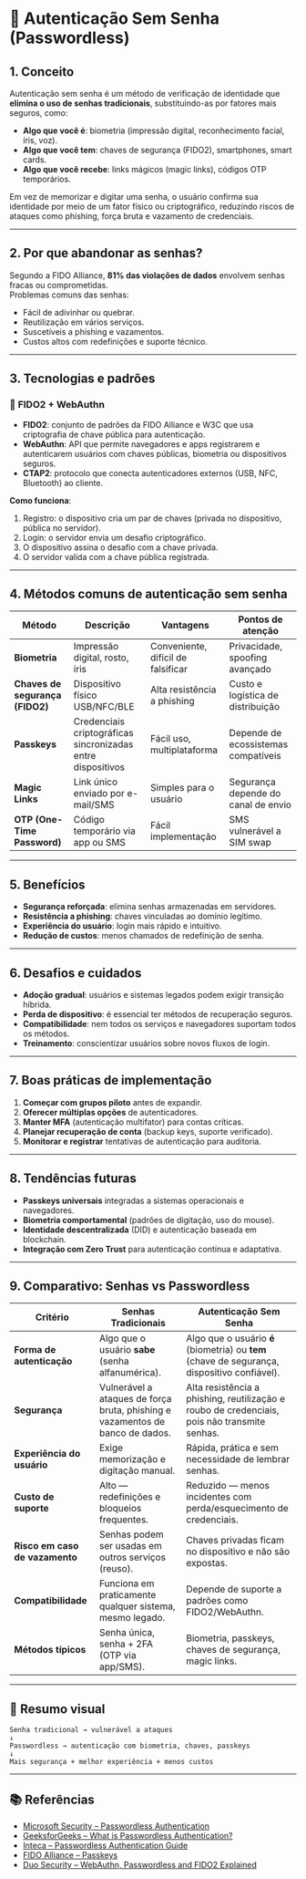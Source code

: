 ﻿# 🔐 Autenticação Sem Senha (Passwordless)

## 1. Conceito

Autenticação sem senha é um método de verificação de identidade que **elimina o uso de senhas tradicionais**, substituindo-as por fatores mais seguros, como:

- **Algo que você é**: biometria (impressão digital, reconhecimento facial, íris, voz).
- **Algo que você tem**: chaves de segurança (FIDO2), smartphones, smart cards.
- **Algo que você recebe**: links mágicos (magic links), códigos OTP temporários.

Em vez de memorizar e digitar uma senha, o usuário confirma sua identidade por meio de um fator físico ou criptográfico, reduzindo riscos de ataques como phishing, força bruta e vazamento de credenciais.

---

## 2. Por que abandonar as senhas?

Segundo a FIDO Alliance, **81% das violações de dados** envolvem senhas fracas ou comprometidas.  
Problemas comuns das senhas:

- Fácil de adivinhar ou quebrar.
- Reutilização em vários serviços.
- Suscetíveis a phishing e vazamentos.
- Custos altos com redefinições e suporte técnico.

---

## 3. Tecnologias e padrões

### 🔹 **FIDO2 + WebAuthn**
- **FIDO2**: conjunto de padrões da FIDO Alliance e W3C que usa criptografia de chave pública para autenticação.
- **WebAuthn**: API que permite navegadores e apps registrarem e autenticarem usuários com chaves públicas, biometria ou dispositivos seguros.
- **CTAP2**: protocolo que conecta autenticadores externos (USB, NFC, Bluetooth) ao cliente.

**Como funciona**:
1. Registro: o dispositivo cria um par de chaves (privada no dispositivo, pública no servidor).
2. Login: o servidor envia um desafio criptográfico.
3. O dispositivo assina o desafio com a chave privada.
4. O servidor valida com a chave pública registrada.

---

## 4. Métodos comuns de autenticação sem senha

| Método | Descrição | Vantagens | Pontos de atenção |
|--------|-----------|-----------|-------------------|
| **Biometria** | Impressão digital, rosto, íris | Conveniente, difícil de falsificar | Privacidade, spoofing avançado |
| **Chaves de segurança (FIDO2)** | Dispositivo físico USB/NFC/BLE | Alta resistência a phishing | Custo e logística de distribuição |
| **Passkeys** | Credenciais criptográficas sincronizadas entre dispositivos | Fácil uso, multiplataforma | Depende de ecossistemas compatíveis |
| **Magic Links** | Link único enviado por e-mail/SMS | Simples para o usuário | Segurança depende do canal de envio |
| **OTP (One-Time Password)** | Código temporário via app ou SMS | Fácil implementação | SMS vulnerável a SIM swap |

---

## 5. Benefícios

- **Segurança reforçada**: elimina senhas armazenadas em servidores.
- **Resistência a phishing**: chaves vinculadas ao domínio legítimo.
- **Experiência do usuário**: login mais rápido e intuitivo.
- **Redução de custos**: menos chamados de redefinição de senha.

---

## 6. Desafios e cuidados

- **Adoção gradual**: usuários e sistemas legados podem exigir transição híbrida.
- **Perda de dispositivo**: é essencial ter métodos de recuperação seguros.
- **Compatibilidade**: nem todos os serviços e navegadores suportam todos os métodos.
- **Treinamento**: conscientizar usuários sobre novos fluxos de login.

---

## 7. Boas práticas de implementação

1. **Começar com grupos piloto** antes de expandir.
2. **Oferecer múltiplas opções** de autenticadores.
3. **Manter MFA** (autenticação multifator) para contas críticas.
4. **Planejar recuperação de conta** (backup keys, suporte verificado).
5. **Monitorar e registrar** tentativas de autenticação para auditoria.

---

## 8. Tendências futuras

- **Passkeys universais** integradas a sistemas operacionais e navegadores.
- **Biometria comportamental** (padrões de digitação, uso do mouse).
- **Identidade descentralizada** (DID) e autenticação baseada em blockchain.
- **Integração com Zero Trust** para autenticação contínua e adaptativa.

---

## 9. Comparativo: Senhas vs Passwordless



| Critério | Senhas Tradicionais | Autenticação Sem Senha |
|----------|--------------------|------------------------|
| **Forma de autenticação** | Algo que o usuário **sabe** (senha alfanumérica). | Algo que o usuário **é** (biometria) ou **tem** (chave de segurança, dispositivo confiável). |
| **Segurança** | Vulnerável a ataques de força bruta, phishing e vazamentos de banco de dados. | Alta resistência a phishing, reutilização e roubo de credenciais, pois não transmite senhas. |
| **Experiência do usuário** | Exige memorização e digitação manual. | Rápida, prática e sem necessidade de lembrar senhas. |
| **Custo de suporte** | Alto — redefinições e bloqueios frequentes. | Reduzido — menos incidentes com perda/esquecimento de credenciais. |
| **Risco em caso de vazamento** | Senhas podem ser usadas em outros serviços (reuso). | Chaves privadas ficam no dispositivo e não são expostas. |
| **Compatibilidade** | Funciona em praticamente qualquer sistema, mesmo legado. | Depende de suporte a padrões como FIDO2/WebAuthn. |
| **Métodos típicos** | Senha única, senha + 2FA (OTP via app/SMS). | Biometria, passkeys, chaves de segurança, magic links. |

---

## 📌 Resumo visual

```
Senha tradicional → vulnerável a ataques
↓
Passwordless → autenticação com biometria, chaves, passkeys
↓
Mais segurança + melhor experiência + menos custos
```

---

## 📚 Referências

- [Microsoft Security – Passwordless Authentication](https://www.microsoft.com/en-us/security/business/solutions/passwordless-authentication)  
- [GeeksforGeeks – What is Passwordless Authentication?](https://www.geeksforgeeks.org/computer-networks/what-is-passwordless-authentication/)  
- [Inteca – Passwordless Authentication Guide](https://inteca.com/blog/identity-access-management/passwordless-authentication-guide/)  
- [FIDO Alliance – Passkeys](https://fidoalliance.org/passkeys/)  
- [Duo Security – WebAuthn, Passwordless and FIDO2 Explained](https://duo.com/blog/webauthn-passwordless-fido2-explained-componens-passwordless-architecture)  

